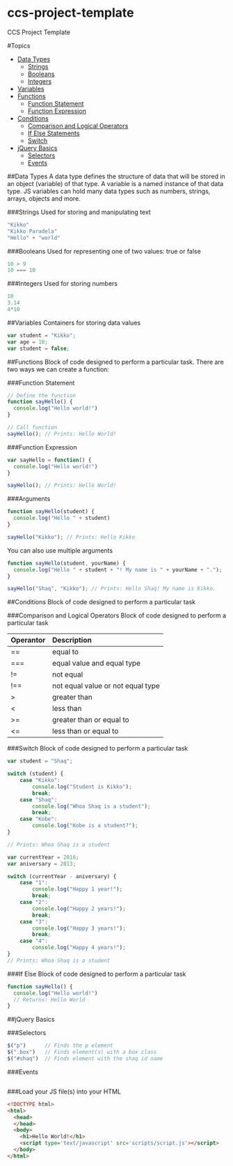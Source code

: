# ccs-project-template
CCS Project Template

#Topics
- [Data Types](#data-types)
  - [Strings](#strings)
  - [Booleans](#booleans)
  - [Integers](#integers)
- [Variables](#variables)
- [Functions](#functions)
  - [Function Statement](#function-statement)
  - [Function Expression](#function-expression)
- [Conditions](#conditions)
  - [Comparison and Logical Operators](comparison-and-logical-operators)
  - [If Else Statements](#if-else)
  - [Switch](#switch)
- [jQuery Basics](#jquery-basics)
  - [Selectors](#selectors)
  - [Events](#events)


##Data Types
A data type defines the structure of data that will be stored in an object (variable) of that type. A variable is a named instance of that data type. JS variables can hold many data types such as numbers, strings, arrays, objects and more. 


###Strings
Used for storing and manipulating text
```javascript
"Kikko"
"Kikko Paradela"
"Hello" + "world"
```

###Booleans
Used for representing one of two values: true or false
```javascript
10 > 9
10 === 10
```


###Integers
Used for storing numbers
```javascript
10
3.14
4*10
```

##Variables
Containers for storing data values
```javascript
var student = "Kikko";
var age = 18;
var student = false;
```


##Functions
Block of code designed to perform a particular task. There are two ways we can create a function:

###Function Statement
```javascript
// Define the function
function sayHello() {
  console.log("Hello world!")
}

// Call function
sayHello(); // Prints: Hello World!
```

###Function Expression
```javascript
var sayHello = function() {
  console.log("Hello world!")
}

sayHello(); // Prints: Hello World!
```

###Arguments
```javascript
function sayHello(student) {
  console.log("Hello " + student)
}

sayHello("Kikko"); // Prints: Hello Kikko
```

You can also use multiple arguments
```javascript
function sayHello(student, yourName) {
  console.log("Hello " + student + "! My name is " + yourName + ".");
}

sayHello("Shaq", "Kikko"); // Prints: Hello Shaq! My name is Kikko.
```


##Conditions
Block of code designed to perform a particular task


###Comparison and Logical Operators
Block of code designed to perform a particular task

| Operantor | Description |
| --- | :--- |
| == | equal to |
| === | equal value and equal type |
| != | not equal |
| !== | not equal value or not equal type |
| > | greater than |
| < | less than |
| >= | greater than or equal to	 |
| <= | less than or equal to |


###Switch
Block of code designed to perform a particular task
```javascript
var student = "Shaq";

switch (student) {
    case "Kikko":
        console.log("Student is Kikko");
        break;
    case "Shaq":
        console.log("Whoa Shaq is a student");
        break;
    case "Kobe":
        console.log("Kobe is a student?");
}

// Prints: Whoa Shaq is a student
```

```javascript
var currentYear = 2016;
var aniversary = 2013;

switch (currentYear - aniversary) {
    case "1":
        console.log("Happy 1 year!");
        break;
    case "2":
        console.log("Happy 2 years!");
        break;
    case "3":
        console.log("Happy 3 years!");
        break;
    case "4":
        console.log("Happy 4 years!");
}
// Prints: Whoa Shaq is a student
```


###If Else
Block of code designed to perform a particular task
```javascript
function sayHello() {
  console.log("Hello world!")
  // Returns: Hello World
}
```


##jQuery Basics

###Selectors
```javascript
$("p")      // Finds the p element
$(".box")   // Finds element(s) with a box class
$("#shaq")  // Finds element with the shaq id name

```
###Events
```javascript
```


###Load your JS file(s) into your HTML
```html
<!DOCTYPE html>
<html>
  <head>
  </head>
  <body>
    <h1>Hello World!</h1>
    <script type='text/javascript' src='scripts/script.js'></script>
  </body>
</html>
```

